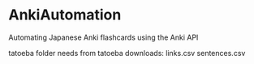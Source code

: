 # AnkiAutomation
Automating Japanese Anki flashcards using the Anki API

tatoeba folder needs from tatoeba downloads:
links.csv
sentences.csv
